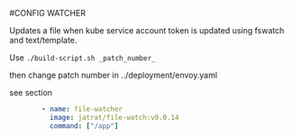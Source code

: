 #CONFIG WATCHER

Updates a file when kube service account token is updated using fswatch and text/template.

Use `./build-script.sh _patch_number_`

then change patch number in ../deployment/envoy.yaml

see section
```yaml
        - name: file-watcher
          image: jatrat/file-watch:v0.0.14
          command: ["/app"]

```

